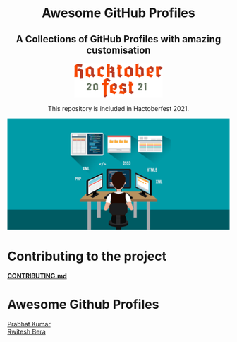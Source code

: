 <h1 align="center">Awesome GitHub Profiles </h1>
<h2 align="center">A Collections of GitHub Profiles with amazing customisation</h2>

<p align="center">
<img  src="./images/hacktoberfest.svg" alt="Hacktoberfest" width="200"/>
</p>

<p align="center">
This repository is included in Hactoberfest 2021.
</p>



<p align="center">
  <img src="./images/header.png" alt="Header Image"/>
</p>

# Contributing to the project
#### [CONTRIBUTING.md](CONTRIBUTING.md)

# Awesome Github Profiles
[Prabhat Kumar](https://github.com/aerosol-can)
<br>
[Rwitesh Bera](https://github.com/rwiteshbera)
